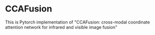 # CCAFusion
This is Pytorch implementation of "CCAFusion: cross-modal coordinate attention network for infrared and visible image fusion"
